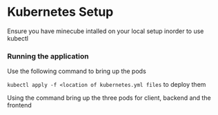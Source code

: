 # Kubernetes Setup

Ensure you have minecube intalled on your local setup inorder to use kubectl


### Running the application

Use the following command to bring up the pods

`kubectl apply -f <location of kubernetes.yml files` to deploy them

Using the command bring up the three pods for client, backend and the frontend

